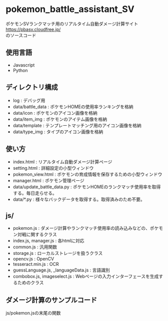 # pokemon_battle_assistant_SV
ポケモンSVランクマッチ用のリアルタイム自動ダメージ計算サイト<br>
https://pbasv.cloudfree.jp/<br>
のソースコード

## 使用言語
- Javascript
- Python

## ディレクトリ構成
- log : デバッグ用
- data/battle_data : ポケモンHOMEの使用率ランキングを格納
- data/icon : ポケモンのアイコン画像を格納
- data/item_img : ポケモンのアイテム画像を格納
- data/template : テンプレートマッチング用のアイコン画像を格納
- data/type_img : タイプのアイコン画像を格納

## 使い方
- index.html : リアルタイム自動ダメージ計算ページ
- setting.html : 詳細設定の小型ウィンドウ
- pokemon_view.html : ポケモンの育成情報を保存するための小型ウィンドウ
- manager.html : ポケモン管理ページ
- data/update_battle_data.py : ポケモンHOMEのランクマッチ使用率を取得する。毎日走らせる。
- data/*.py : 様々なバックデータを取得する。取得済みのため不要。

## js/
- pokemon.js : ダメージ計算やランクマッチ使用率の読み込みなどの、ポケモン対戦に関するクラス
- index.js, manager.js : 各htmlに対応
- common.js : 汎用関数
- storage.js : ローカルストレージを扱うクラス
- opencv.js : OpenCV
- tesseract.min.js : OCR
- guessLanguage.js, _languageData.js : 言語識別
- combobox.js, imageselect.js : Webページの入力インターフェースを生成するためのクラス

## ダメージ計算のサンプルコード
js/pokemon.jsの末尾の関数
